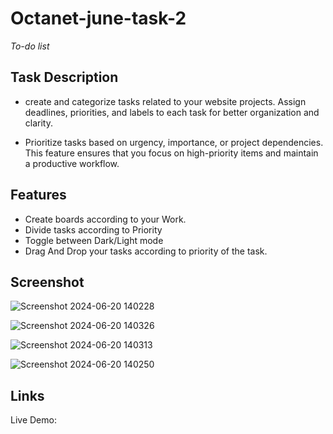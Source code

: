 # Octanet-june-task-2
*To-do list*

## Task Description

- create and categorize tasks related to your website projects. Assign deadlines, priorities, and labels to each task for better organization and clarity.

- Prioritize tasks based on urgency, importance, or project dependencies. This feature ensures that you focus on high-priority items and maintain a productive workflow.

## Features

- Create boards according to your Work.
- Divide tasks according to Priority
- Toggle between Dark/Light mode
- Drag And Drop your tasks according to priority of the task.

## Screenshot
![Screenshot 2024-06-20 140228](https://github.com/kashish-devgan/octanet-june-task-2/assets/157065262/693002d8-34d1-4a69-b5b5-942de98b43bb)

![Screenshot 2024-06-20 140326](https://github.com/kashish-devgan/octanet-june-task-2/assets/157065262/543b64f1-519c-4a8e-b2d2-8fea7893b7d0)

![Screenshot 2024-06-20 140313](https://github.com/kashish-devgan/octanet-june-task-2/assets/157065262/4ffcc1f3-2f27-4491-a6f6-2deb050fb9ed)

![Screenshot 2024-06-20 140250](https://github.com/kashish-devgan/octanet-june-task-2/assets/157065262/303389ea-48f5-4785-97a3-71b4bfaae060)



## Links

Live Demo: 
